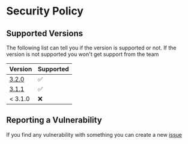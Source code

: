 # Security Policy

## Supported Versions

The following list can tell you if the version is supported or not. If the version is not supported you won't get support from the team

| Version | Supported          |
| ------- | ------------------ |
| [3.2.0](https://github.com/TheProgramSrc/SuperCoreAPI/tree/v3.2.0)   | :white_check_mark: |
| [3.1.1](https://github.com/TheProgramSrc/SuperCoreAPI/tree/v3.1.1)   | :white_check_mark: |
| < 3.1.0   | :x:                |

## Reporting a Vulnerability

If you find any vulnerability with something you can create a new [issue](https://github.com/TheProgramSrc/SuperCoreAPI/issues)
